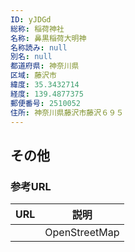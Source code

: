 ```yaml
---
ID: yJDGd
総称: 稲荷神社
名称: 鼻黒稲荷大明神
名称読み: null
別名: null
都道府県: 神奈川県
区域: 藤沢市
緯度: 35.3432714
経度: 139.4877375
郵便番号: 2510052
住所: 神奈川県藤沢市藤沢６９５
---
```


## その他

### 参考URL

| URL | 説明          |
| --- | ------------- |
|     | OpenStreetMap |
